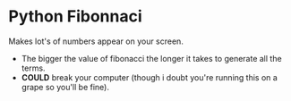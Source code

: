 # Python Fibonnaci

Makes lot's of numbers appear on your screen.
- The bigger the value of fibonacci the longer it takes to generate all the terms.
- **COULD** break your computer (though i doubt you're running this on a grape so you'll be fine).
